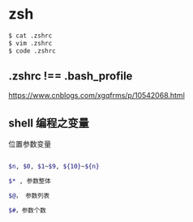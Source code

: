 # zsh

```sh
$ cat .zshrc
$ vim .zshrc
$ code .zshrc
```

## .zshrc !== .bash_profile

https://www.cnblogs.com/xgqfrms/p/10542068.html


## shell 编程之变量

位置参数变量

```sh

$n, $0, $1~$9, ${10}~${n}

$* , 参数整体

$@， 参数列表

$#，参数个数

```

